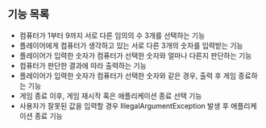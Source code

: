 ## 기능 목록

- 컴퓨터가 1부터 9까지 서로 다른 임의의 수 3개를 선택하는 기능
- 플레이어에게 컴퓨터가 생각하고 있는 서로 다른 3개의 숫자를 입력받는 기능
- 플레이어가 입력한 숫자가 컴퓨터가 선택한 숫자와 얼마나 다른지 판단하는 기능
- 컴퓨터가 판단한 결과에 따라 출력하는 기능
- 플레이어가 입력한 숫자가 컴퓨터가 선택한 숫자와 같은 경우, 출력 후 게임 종료하는 기능
- 게임 종료 이후, 게임 재시작 혹은 애플리케이션 종료 선택 기능
- 사용자가 잘못된 값을 입력할 경우 IllegalArgumentException 발생 후 애플리케이션 종료 기능
